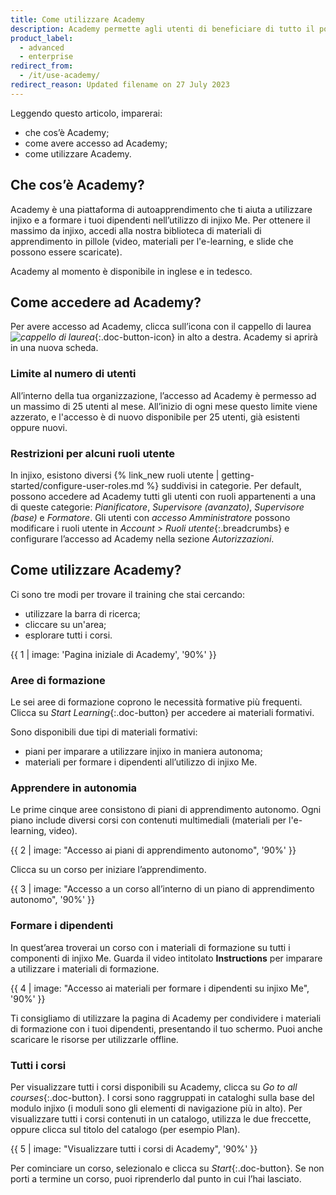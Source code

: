```yaml
---
title: Come utilizzare Academy
description: Academy permette agli utenti di beneficiare di tutto il potenziale di injixo.
product_label:
  - advanced
  - enterprise
redirect_from:
  - /it/use-academy/
redirect_reason: Updated filename on 27 July 2023
---
```


Leggendo questo articolo, imparerai:
- che cos’è Academy;
- come avere accesso ad Academy;
- come utilizzare Academy.

## Che cos’è Academy?

Academy è una piattaforma di autoapprendimento che ti aiuta a utilizzare injixo e a formare i tuoi dipendenti nell’utilizzo di injixo Me. Per ottenere il massimo da injixo, accedi alla nostra biblioteca di materiali di apprendimento in pillole (video, materiali per l'e-learning, e slide che possono essere scaricate). 

Academy al momento è disponibile in inglese e in tedesco.

## Come accedere ad Academy?

Per avere accesso ad Academy, clicca sull’icona con il cappello di laurea _![cappello di laurea](/assets/img/common/academic_cap.png)_{:.doc-button-icon} in alto a destra. Academy si aprirà in una nuova scheda.

### Limite al numero di utenti

All’interno della tua organizzazione, l’accesso ad Academy è permesso ad un massimo di 25 utenti al mese. All’inizio di ogni mese questo limite viene azzerato, e l'accesso è di nuovo disponibile per 25 utenti, già esistenti oppure nuovi.

### Restrizioni per alcuni ruoli utente

In injixo, esistono diversi {% link_new ruoli utente | getting-started/configure-user-roles.md %} suddivisi in categorie. Per default, possono accedere ad Academy tutti gli utenti con ruoli appartenenti a una di queste categorie: _Pianificatore_, _Supervisore (avanzato)_, _Supervisore (base)_ e _Formatore_. Gli utenti con _accesso Amministratore_ possono modificare i ruoli utente in _Account > Ruoli utente_{:.breadcrumbs} e configurare l’accesso ad Academy nella sezione _Autorizzazioni_.

## Come utilizzare Academy?

Ci sono tre modi per trovare il training che stai cercando:

- utilizzare la barra di ricerca;
- cliccare su un'area;
- esplorare tutti i corsi.

{{ 1 | image: 'Pagina iniziale di Academy', '90%' }}

### Aree di formazione

Le sei aree di formazione coprono le necessità formative più frequenti. Clicca su _Start Learning_{:.doc-button} per accedere ai materiali formativi.

Sono disponibili due tipi di materiali formativi:

- piani per imparare a utilizzare injixo in maniera autonoma;
- materiali per formare i dipendenti all’utilizzo di injixo Me.

### Apprendere in autonomia

Le prime cinque aree consistono di piani di apprendimento autonomo. Ogni piano include diversi corsi con contenuti multimediali (materiali per l'e-learning, video).

{{ 2 | image: "Accesso ai piani di apprendimento autonomo", '90%' }}

Clicca su un corso per iniziare l’apprendimento.

{{ 3 | image: "Accesso a un corso all’interno di un piano di apprendimento autonomo", '90%' }}

### Formare i dipendenti

In quest’area troverai un corso con i materiali di formazione su tutti i componenti di injixo Me. Guarda il video intitolato **Instructions** per imparare a utilizzare i materiali di formazione.

{{ 4 | image: "Accesso ai materiali per formare i dipendenti su injixo Me", '90%' }}

Ti consigliamo di utilizzare la pagina di Academy per condividere i materiali di formazione con i tuoi dipendenti, presentando il tuo schermo. Puoi anche scaricare le risorse per utilizzarle offline.

### Tutti i corsi

Per visualizzare tutti i corsi disponibili su Academy, clicca su _Go to all courses_{:.doc-button}. I corsi sono raggruppati in cataloghi sulla base del modulo injixo (i moduli sono gli elementi di navigazione più in alto). Per visualizzare tutti i corsi contenuti in un catalogo, utilizza le due freccette, oppure clicca sul titolo del catalogo (per esempio Plan).

{{ 5 | image: "Visualizzare tutti i corsi di Academy", '90%' }}

Per cominciare un corso, selezionalo e clicca su _Start_{:.doc-button}. Se non porti a termine un corso, puoi riprenderlo dal punto in cui l’hai lasciato.

